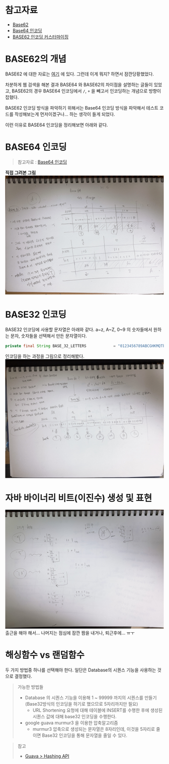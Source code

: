 # 참고자료
- [Base62](https://en.wikipedia.org/wiki/Base62)
- [Base64 인코딩](https://ko.wikipedia.org/wiki/%EB%B2%A0%EC%9D%B4%EC%8A%A464)
- [BASE62 인코딩 커스터마이징](https://www.codeproject.com/Articles/1076295/Base-Encode)


# BASE62의 개념
BASE62 에 대한 자료는 [여기](https://en.wikipedia.org/wiki/Base62) 에 있다. 그런데 이게 뭐지? 하면서 잠깐당황했었다.  
  
차분하게 웹 검색을 해본 결과 BASE64 와 BASE62의 차이점을 설명하는 글들이 있었고, BASE62의 경우 BASE64 인코딩에서 `/`, `+` 을 빼고서 인코딩하는 개념으로 방향이 잡혔다.  
  
BASE62 인코딩 방식을 파악하기 위해서는 Base64 인코딩 방식을 파악해서 테스트 코드를 작성해보는게 먼저이겠구나... 하는 생각이 들게 되었다.  
  
이런 이유로 BASE64 인코딩을 정리해보면 아래와 같다.

# BASE64 인코딩 
> 참고자료 : [Base64 인코딩](https://ko.wikipedia.org/wiki/%EB%B2%A0%EC%9D%B4%EC%8A%A464)

**직접 그려본 그림**   
![이미지](./img/BASE64_2021_0308.png)


# BASE32 인코딩
BASE32 인코딩에 사용할 문자열은 아래와 같다. a~z, A~Z, 0~9 의 숫자들에서 원하는 문자, 숫자들을 선택해서 만든 문자열이다.
```java
private final String BASE_32_LETTERS 			= "0123456789ABCGHKMQTbceklmnopqxyz";
```

인코딩을 하는 과정을 그림으로 정리해봤다.
![이미지](./img/BASE32_2021_0309.png)
  

# 자바 바이너리 비트(이진수) 생성 및 표현
![이미지](./img/BIT_PRESENTATION_1.png)
출근을 해야 해서... 나머지는 점심에 잠깐 짬을 내거나, 퇴근후에... ㅠㅜ


# 해싱함수 vs 랜덤함수 
두 가지 방법중 하나를 선택해야 한다. 일단은 Database의 시퀀스 기능을 사용하는 것으로 결정했다.
> 가능한 방법들
> - Database 의 시퀀스 기능을 이용해 1 ~ 99999 까지의 시퀀스를 만들기 (Base32방식의 인코딩을 하기로 했으므로 5자리까지만 필요)
>   - URL Shortening 요청에 대해 테이블에 INSERT를 수행한 후에 생성된 시퀀스 값에 대해 base32 인코딩을 수행한다.
> - google guava murmur3 을 이용한 압축알고리즘
>   - murmur3 압축으로 생성되는 문자열은 8자리인데, 이것을 5자리로 줄이면 Base32 인코딩을 통해 문자열을 줄일 수 있다.
  
  
> 참고
> - [Guava > Hashing API](https://guava.dev/releases/19.0/api/docs/com/google/common/hash/Hashing.html)
